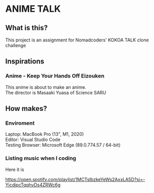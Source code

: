 # ANIME TALK

## What is this?

This project is an assignment for Nomadcoders' KOKOA TALK clone challenge

## Inspirations

### Anime - Keep Your Hands Off Eizouken

This anime is about to make an anime.  
The director is Masaaki Yuasa of Science SARU

## How makes?

### Enviroment

Laptop: MacBook Pro (13", M1, 2020)  
Editor: Visual Studio Code  
Testing Browser: Microsoft Edge (89.0.774.57 / 64-bit)

### Listing music when I coding

Here it is

https://open.spotify.com/playlist/1MCTsIbzkeYeWs2AxxLA5D?si=-YjcdipcTqqhvDs4ZRWc6g
